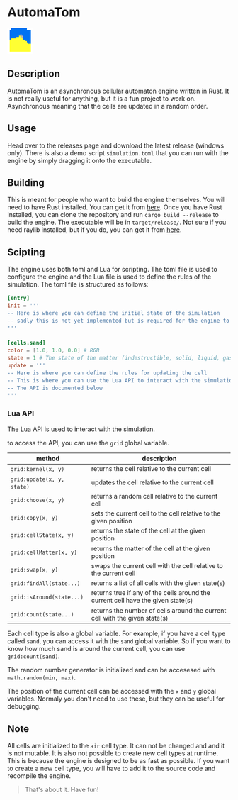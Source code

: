 # AutomaTom

![icon](https://github.com/it-2001/AutomaTom/blob/master/kamen.png)

## Description

AutomaTom is an asynchronous cellular automaton engine written in Rust. It is not really useful for anything, but it is a fun project to work on. Asynchronous meaning that the cells are updated in a random order.

## Usage

Head over to the releases page and download the latest release (windows only). There is also a demo script `simulation.toml` that you can run with the engine by simply dragging it onto the executable.

## Building

This is meant for people who want to build the engine themselves. You will need to have Rust installed. You can get it from [here](https://www.rust-lang.org/tools/install). Once you have Rust installed, you can clone the repository and run `cargo build --release` to build the engine. The executable will be in `target/release/`. Not sure if you need raylib installed, but if you do, you can get it from [here](https://www.raylib.com/).

## Scipting

The engine uses both toml and Lua for scripting. The toml file is used to configure the engine and the Lua file is used to define the rules of the simulation. The toml file is structured as follows:

```toml
[entry]
init = '''
-- Here is where you can define the initial state of the simulation
-- sadly this is not yet implemented but is required for the engine to run
'''

[cells.sand]
color = [1.0, 1.0, 0.0] # RGB
state = 1 # The state of the matter (indestructible, solid, liquid, gas, plasma, etc.)
update = '''
-- Here is where you can define the rules for updating the cell
-- This is where you can use the Lua API to interact with the simulation
-- The API is documented below
'''
```

### Lua API

The Lua API is used to interact with the simulation.

to access the API, you can use the `grid` global variable.

method | description
--- | ---
`grid:kernel(x, y)` | returns the cell relative to the current cell
`grid:update(x, y, state)` | updates the cell relative to the current cell
`grid:choose(x, y)` | returns a random cell relative to the current cell
`grid:copy(x, y)` | sets the current cell to the cell relative to the given position
`grid:cellState(x, y)` | returns the state of the cell at the given position
`grid:cellMatter(x, y)` | returns the matter of the cell at the given position
`grid:swap(x, y)` | swaps the current cell with the cell relative to the current cell
`grid:findAll(state...)` | returns a list of all cells with the given state(s)
`grid:isAround(state...)` | returns true if any of the cells around the current cell have the given state(s)
`grid:count(state...)` | returns the number of cells around the current cell with the given state(s)

Each cell type is also a global variable. For example, if you have a cell type called `sand`, you can access it with the `sand` global variable. So if you want to know how much sand is around the current cell, you can use `grid:count(sand)`.

The random number generator is initialized and can be accesesed with `math.random(min, max)`.

The position of the current cell can be accessed with the `x` and `y` global variables. Normaly you don't need to use these, but they can be useful for debugging.

## Note

All cells are initialized to the `air` cell type. It can not be changed and and it is not mutable. It is also not possible to create new cell types at runtime. This is because the engine is designed to be as fast as possible. If you want to create a new cell type, you will have to add it to the source code and recompile the engine.

> That's about it. Have fun!